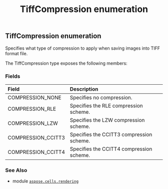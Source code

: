 ﻿---
title: TiffCompression enumeration
second_title: Aspose.Cells for Python via .NET API References
description: 
type: docs
weight: 260
url: /aspose.cells.rendering/tiffcompression/
is_root: false
---

## TiffCompression enumeration

Specifies what type of compression to apply when saving images into TIFF format file.



The TiffCompression type exposes the following members:

### Fields
| Field | Description |
| :- | :- |
| COMPRESSION_NONE | Specifies no compression. |
| COMPRESSION_RLE | Specifies the RLE compression scheme. |
| COMPRESSION_LZW | Specifies the LZW compression scheme. |
| COMPRESSION_CCITT3 | Specifies the CCITT3 compression scheme. |
| COMPRESSION_CCITT4 | Specifies the CCITT4 compression scheme. |



### See Also
* module [`aspose.cells.rendering`](..)
